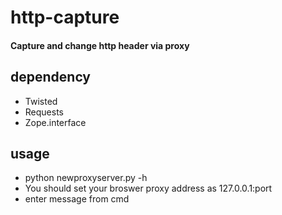 # http-capture
#### Capture and change http header via proxy
## dependency
- Twisted 
- Requests
- Zope.interface

## usage
- python newproxyserver.py -h  
- You should set your broswer proxy address as 127.0.0.1:port
- enter message from cmd
